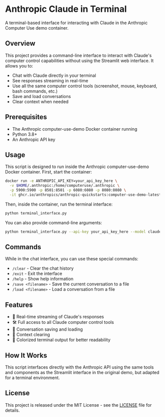 # Anthropic Claude in Terminal

A terminal-based interface for interacting with Claude in the Anthropic Computer Use demo container.

## Overview

This project provides a command-line interface to interact with Claude's computer control capabilities without using the Streamlit web interface. It allows you to:

- Chat with Claude directly in your terminal
- See responses streaming in real-time
- Use all the same computer control tools (screenshot, mouse, keyboard, bash commands, etc.)
- Save and load conversations
- Clear context when needed

## Prerequisites

- The Anthropic computer-use-demo Docker container running
- Python 3.8+
- An Anthropic API key

## Usage

This script is designed to run inside the Anthropic computer-use-demo Docker container. First, start the container:

```bash
docker run -e ANTHROPIC_API_KEY=your_api_key_here \
  -v $HOME/.anthropic:/home/computeruse/.anthropic \
  -p 5900:5900 -p 8501:8501 -p 6080:6080 -p 8080:8080 \
  -it ghcr.io/anthropics/anthropic-quickstarts:computer-use-demo-latest
```

Then, inside the container, run the terminal interface:

```bash
python terminal_interface.py
```

You can also provide command-line arguments:

```bash
python terminal_interface.py --api-key your_api_key_here --model claude-3-7-sonnet-20250219
```

## Commands

While in the chat interface, you can use these special commands:

- `/clear` - Clear the chat history
- `/exit` - Exit the interface
- `/help` - Show help information
- `/save <filename>` - Save the current conversation to a file
- `/load <filename>` - Load a conversation from a file

## Features

- 🔄 Real-time streaming of Claude's responses
- 🛠️ Full access to all Claude computer control tools
- 💾 Conversation saving and loading
- 🧹 Context clearing
- 🎨 Colorized terminal output for better readability

## How It Works

This script interfaces directly with the Anthropic API using the same tools and components as the Streamlit interface in the original demo, but adapted for a terminal environment.

## License

This project is released under the MIT License - see the [LICENSE](LICENSE) file for details.